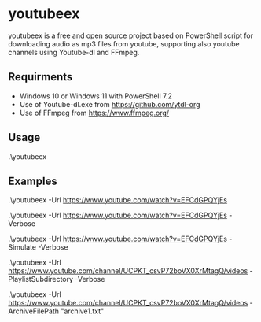 # youtubeex

youtubeex is a free and open source project based on PowerShell script for downloading audio as mp3 files from youtube, supporting also youtube channels using Youtube-dl and FFmpeg.

## Requirments

* Windows 10 or Windows 11 with PowerShell 7.2
* Use of Youtube-dl.exe from https://github.com/ytdl-org
* Use of FFmpeg from https://www.ffmpeg.org/

## Usage

.\youtubeex

## Examples

.\youtubeex -Url https://www.youtube.com/watch?v=EFCdGPQYjEs

.\youtubeex -Url https://www.youtube.com/watch?v=EFCdGPQYjEs -Verbose

.\youtubeex -Url https://www.youtube.com/watch?v=EFCdGPQYjEs -Simulate -Verbose

.\youtubeex -Url https://www.youtube.com/channel/UCPKT_csvP72boVX0XrMtagQ/videos -PlaylistSubdirectory -Verbose

.\youtubeex -Url https://www.youtube.com/channel/UCPKT_csvP72boVX0XrMtagQ/videos -ArchiveFilePath "archive1.txt"
